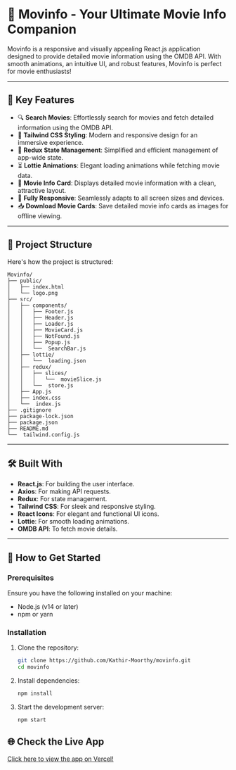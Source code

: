 # 🎥 Movinfo - Your Ultimate Movie Info Companion

Movinfo is a responsive and visually appealing React.js application designed to provide detailed movie information using the OMDB API. With smooth animations, an intuitive UI, and robust features, Movinfo is perfect for movie enthusiasts!

---

## 🚀 Key Features  
- 🔍 **Search Movies**: Effortlessly search for movies and fetch detailed information using the OMDB API.  
- 🎨 **Tailwind CSS Styling**: Modern and responsive design for an immersive experience.  
- 🧩 **Redux State Management**: Simplified and efficient management of app-wide state.  
- ⏳ **Lottie Animations**: Elegant loading animations while fetching movie data.  
- 📄 **Movie Info Card**: Displays detailed movie information with a clean, attractive layout.  
- 📱 **Fully Responsive**: Seamlessly adapts to all screen sizes and devices.  
- 📥 **Download Movie Cards**: Save detailed movie info cards as images for offline viewing.  

---

## 📂 Project Structure

Here's how the project is structured:

```plaintext
Movinfo/
├── public/
│   ├── index.html
│   └── logo.png
├── src/
│   ├── components/
│   │   ├── Footer.js
│   │   ├── Header.js
│   │   ├── Loader.js
│   │   ├── MovieCard.js
│   │   ├── NotFound.js
│   │   ├── Popup.js
│   │   └──  SearchBar.js
│   ├── lottie/
│   │   └──  loading.json
│   ├── redux/
│   │   ├── slices/
│   │   │   └──  movieSlice.js
│   │   └──  store.js
│   ├── App.js
│   ├── index.css
│   └──  index.js
├── .gitignore
├── package-lock.json
├── package.json
├── README.md
└──  tailwind.config.js
```

---

## 🛠️ Built With
- **React.js**: For building the user interface.
- **Axios**: For making API requests.
- **Redux**: For state management.
- **Tailwind CSS**: For sleek and responsive styling.
- **React Icons**: For elegant and functional UI icons.
- **Lottie**: For smooth loading animations.
- **OMDB API**: To fetch movie details.

---

## 🌟 How to Get Started

### Prerequisites
Ensure you have the following installed on your machine:
- Node.js (v14 or later)
- npm or yarn

### Installation
1. Clone the repository:
   ```bash
   git clone https://github.com/Kathir-Moorthy/movinfo.git
   cd movinfo
2. Install dependencies:
   ```bash
   npm install
3. Start the development server:
   ```bash
   npm start

## 🌐 Check the Live App  
[Click here to view the app on Vercel!](https://movinfo-virid.vercel.app/)
